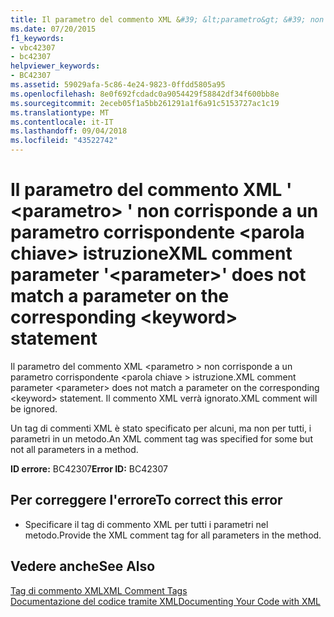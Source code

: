 ```yaml
---
title: Il parametro del commento XML &#39; &lt;parametro&gt; &#39; non corrisponde a un parametro corrispondente &lt;parola chiave&gt; istruzione
ms.date: 07/20/2015
f1_keywords:
- vbc42307
- bc42307
helpviewer_keywords:
- BC42307
ms.assetid: 59029afa-5c86-4e24-9823-0ffdd5805a95
ms.openlocfilehash: 8e0f692fcdadc0a9054429f58842df34f600bb8e
ms.sourcegitcommit: 2eceb05f1a5bb261291a1f6a91c5153727ac1c19
ms.translationtype: MT
ms.contentlocale: it-IT
ms.lasthandoff: 09/04/2018
ms.locfileid: "43522742"
---
```

# <a name="xml-comment-parameter-39ltparametergt39-does-not-match-a-parameter-on-the-corresponding-ltkeywordgt-statement"></a><span data-ttu-id="32cf1-102">Il parametro del commento XML &#39; &lt;parametro&gt; &#39; non corrisponde a un parametro corrispondente &lt;parola chiave&gt; istruzione</span><span class="sxs-lookup"><span data-stu-id="32cf1-102">XML comment parameter &#39;&lt;parameter&gt;&#39; does not match a parameter on the corresponding &lt;keyword&gt; statement</span></span>
<span data-ttu-id="32cf1-103">Il parametro del commento XML \<parametro > non corrisponde a un parametro corrispondente \<parola chiave > istruzione.</span><span class="sxs-lookup"><span data-stu-id="32cf1-103">XML comment parameter \<parameter> does not match a parameter on the corresponding \<keyword> statement.</span></span> <span data-ttu-id="32cf1-104">Il commento XML verrà ignorato.</span><span class="sxs-lookup"><span data-stu-id="32cf1-104">XML comment will be ignored.</span></span>  
  
 <span data-ttu-id="32cf1-105">Un tag di commenti XML è stato specificato per alcuni, ma non per tutti, i parametri in un metodo.</span><span class="sxs-lookup"><span data-stu-id="32cf1-105">An XML comment tag was specified for some but not all parameters in a method.</span></span>  
  
 <span data-ttu-id="32cf1-106">**ID errore:** BC42307</span><span class="sxs-lookup"><span data-stu-id="32cf1-106">**Error ID:** BC42307</span></span>  
  
## <a name="to-correct-this-error"></a><span data-ttu-id="32cf1-107">Per correggere l'errore</span><span class="sxs-lookup"><span data-stu-id="32cf1-107">To correct this error</span></span>  
  
-   <span data-ttu-id="32cf1-108">Specificare il tag di commento XML per tutti i parametri nel metodo.</span><span class="sxs-lookup"><span data-stu-id="32cf1-108">Provide the XML comment tag for all parameters in the method.</span></span>  
  
## <a name="see-also"></a><span data-ttu-id="32cf1-109">Vedere anche</span><span class="sxs-lookup"><span data-stu-id="32cf1-109">See Also</span></span>  
 [<span data-ttu-id="32cf1-110">Tag di commento XML</span><span class="sxs-lookup"><span data-stu-id="32cf1-110">XML Comment Tags</span></span>](../../visual-basic/language-reference/xmldoc/index.md)  
 [<span data-ttu-id="32cf1-111">Documentazione del codice tramite XML</span><span class="sxs-lookup"><span data-stu-id="32cf1-111">Documenting Your Code with XML</span></span>](../../visual-basic/programming-guide/program-structure/documenting-your-code-with-xml.md)
